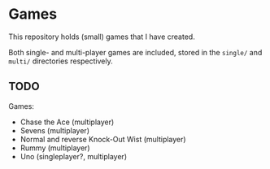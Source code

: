 # Games

This repository holds (small) games that I have created.

Both single- and multi-player games are included, stored in the `single/` and `multi/` directories respectively.

## TODO
Games:
- Chase the Ace (multiplayer)
- Sevens (multiplayer)
- Normal and reverse Knock-Out Wist (multiplayer)
- Rummy (multiplayer)
- Uno (singleplayer?, multiplayer)